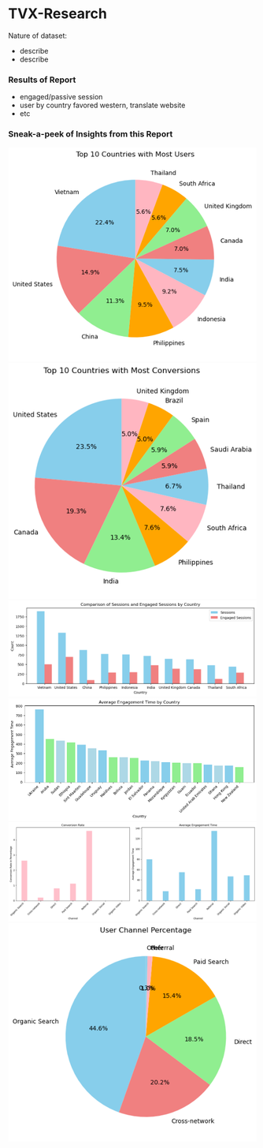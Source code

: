# TVX-Research
Nature of dataset:
* describe
* describe

### Results of Report
* engaged/passive session
* user by country favored western, translate website
* etc
  
### Sneak-a-peek of Insights from this Report
![TVX-Research](images/output_28_0.png)
![TVX-Research](images/output_33_0.png)
![TVX-Research](images/output_41_0.png)
![TVX-Research](images/output_47_0.png)
![TVX-Research](images/output_58_0.png)
![TVX-Research](images/output_63_0.png)
